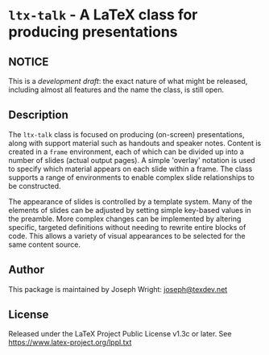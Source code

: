 # `ltx-talk` - A LaTeX class for producing presentations

## NOTICE

This is a *development draft*: the exact nature of what might be released,
including almost all features and the name the class, is still open.

## Description

The `ltx-talk` class is focused on producing (on-screen) presentations, along
with support material such as handouts and speaker notes. Content is created in
a `frame` environment, each of which can be divided up into a number of slides
(actual output pages). A simple 'overlay' notation is used to specify which
material appears on each slide within a frame. The class supports a range of
environments to enable complex slide relationships to be constructed.

The appearance of slides is controlled by a template system. Many of the
elements of slides can be adjusted by setting simple key-based values in the
preamble. More complex changes can be implemented by altering specific,
targeted definitions without needing to rewrite entire blocks of code. This
allows a variety of visual appearances to be selected for the same content
source.

## Author

This package is maintained by Joseph Wright: joseph@texdev.net

## License

Released under the LaTeX Project Public License v1.3c or later. See https://www.latex-project.org/lppl.txt
